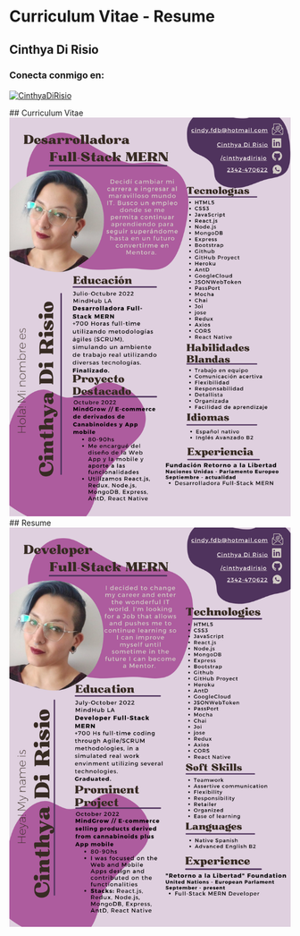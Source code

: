 # Curriculum Vitae - Resume
## Cinthya Di Risio
<h3 align="left">Conecta conmigo en:</h3>
<p align="left">
<a href="https://www.linkedin.com/in/cinthya-dirisio" target="blank"><img align="center" src="https://raw.githubusercontent.com/rahuldkjain/github-profile-readme-generator/master/src/images/icons/Social/linked-in-alt.svg" alt="CinthyaDiRisio" height="30" width="40" Target="_blank" /></a>
</p>
## Curriculum Vitae
<img  src='./Español.png' with='100%'/>
## Resume
<img  src='./English.png' with='100%'/>
